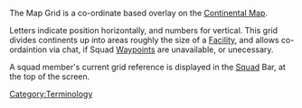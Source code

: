 The Map Grid is a co-ordinate based overlay on the [Continental
Map](Continental_Map.md).

Letters indicate position horizontally, and numbers for vertical. This
grid divides continents up into areas roughly the size of a
[Facility](Facilities.md), and allows co-ordaintion via chat, if
Squad [Waypoints](Waypoint.md) are unavailable, or unecessary.

A squad member's current grid reference is displayed in the
[Squad](Squad.md) Bar, at the top of the screen.

[Category:Terminology](Category:Terminology.md)
